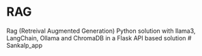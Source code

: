 # RAG
Rag (Retreival Augmented Generation) Python solution with llama3, LangChain, Ollama and ChromaDB in a Flask API based solution
#   S a n k a l p _ a p p  
 